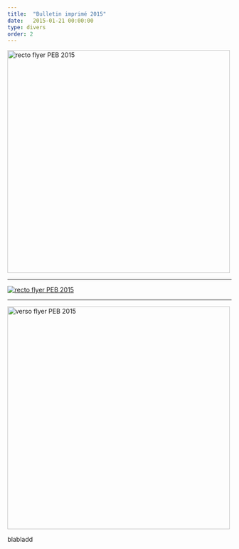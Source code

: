 ```yaml
---
title:  "Bulletin imprimé 2015"
date:   2015-01-21 00:00:00
type: divers
order: 2
---
```



<a href="https://drive.google.com/uc?export=view&id=0B8fHSjalmbNEaWlSWHluOWc4ekE">
  <img src="https://drive.google.com/uc?export=view&id=0B8fHSjalmbNEaWlSWHluOWc4ekE"
      style="width: 500px; max-width: 100%; height: auto" title="Click for the larger version." alt="recto flyer PEB 2015" />
</a>

--------

<a href="https://drive.google.com/uc?export=view&id=0B8fHSjalmbNEVG9FQjByck1FTWM" target="_blank">
<img src="{{site.baseurl}}/images/flyer01-recto-min.jpg" title="lien vers Googledrive" alt="recto flyer PEB 2015" />     
</a>

<!-- <div class="post-photo" style="background-image: url('{{site.baseurl}}/images/flyer01-recto-min.jpg')">
</div> -->

--------

<a href="https://drive.google.com/uc?export=view&id=0B8fHSjalmbNEeG9PbUN1SXhjakE" target="_blank">
<img src="{{site.baseurl}}/images/flyer01-verso-min.jpg" style="width: 500px; max-width: 100%; height: auto;" title="lien vers Googledrive" alt="verso flyer PEB 2015" />
</a>

blabladd